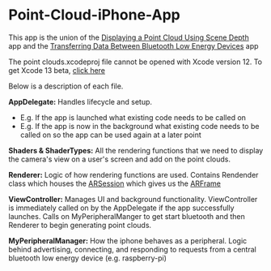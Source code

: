 # Point-Cloud-iPhone-App


This app is the union of the [Displaying a Point Cloud Using Scene Depth](https://developer.apple.com/documentation/arkit/environmental_analysis/displaying_a_point_cloud_using_scene_depth) app and the [Transferring Data Between Bluetooth Low Energy Devices](https://developer.apple.com/documentation/corebluetooth/transferring_data_between_bluetooth_low_energy_devices) app


The point clouds.xcodeproj file cannot be opened with Xcode version 12.
To get Xcode 13 beta, [click here](https://developer.apple.com/xcode/)

Below is a description of each file.

**AppDelegate:** Handles lifecycle and setup.
- E.g. If the app is launched what existing code needs to be called on
- E.g. If the app is now in the background what existing code needs to be called on so the app can be used again at a later point

**Shaders & ShaderTypes:** All the rendering functions that we need to display the camera's view on a user's screen and add on the point clouds.

**Renderer:** Logic of how rendering functions are used. Contains Rendender class which houses the [ARSession](https://developer.apple.com/documentation/arkit/arsession) which gives us the [ARFrame](https://developer.apple.com/documentation/arkit/arframe)

**ViewController:** Manages UI and background functionality. ViewController is immediately called on by the AppDelegate if the app successfully launches. Calls on MyPeripheralManger to get start bluetooth and then Renderer to begin generating point clouds.

**MyPeripheralManager:** How the iphone behaves as a peripheral. Logic behind advertising, connecting, and responding to requests from a central bluetooth low energy device (e.g. raspberry-pi)


